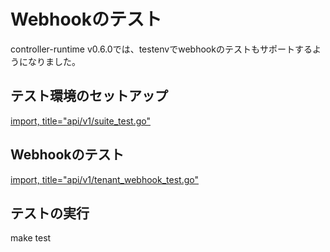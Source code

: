# Webhookのテスト

controller-runtime v0.6.0では、testenvでwebhookのテストもサポートするようになりました。

## テスト環境のセットアップ

[import, title="api/v1/suite_test.go"](../../codes/tenant/api/v1/suite_test.go)

## Webhookのテスト

[import, title="api/v1/tenant_webhook_test.go"](../../codes/tenant/api/v1/tenant_webhook_test.go)

## テストの実行

make test
